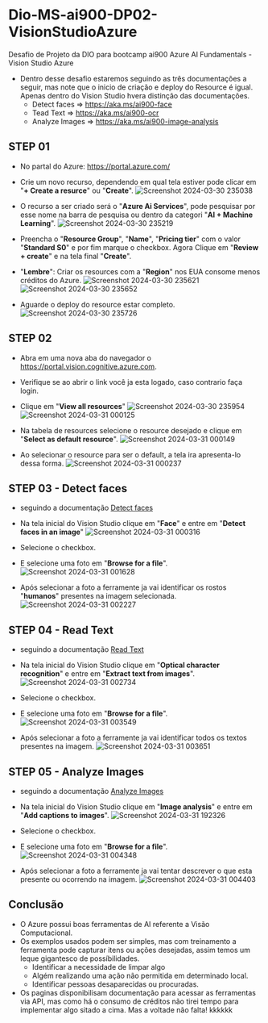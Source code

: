 # Dio-MS-ai900-DP02-VisionStudioAzure
Desafio de Projeto da DIO para bootcamp ai900 Azure AI Fundamentals - Vision Studio Azure
- Dentro desse desafio estaremos seguindo as três documentações a seguir, mas note que o inicio de criação e deploy do Resource é igual. Apenas dentro do Vision Studio hvera distinção das documentações.
  - Detect faces => https://aka.ms/ai900-face
  - Tead Text => https://aka.ms/ai900-ocr
  - Analyze Images => https://aka.ms/ai900-image-analysis

## STEP 01
- No partal do Azure: https://portal.azure.com/ 
- Crie um novo recurso, dependendo em qual tela estiver pode clicar em "**+ Create a resurce**" ou "**Create**".
![Screenshot 2024-03-30 235038](https://github.com/c23b/Dio-MS-ai900-DP02-VisionStudioAzure/assets/12342627/2749b252-76fa-4fa4-8e78-a859e3e4b8dd)

- O recurso a ser criado será o "**Azure Ai Services**", pode pesquisar por esse nome na barra de pesquisa ou dentro da categori "**AI + Machine Learning**".
![Screenshot 2024-03-30 235219](https://github.com/c23b/Dio-MS-ai900-DP02-VisionStudioAzure/assets/12342627/9069ea44-4fb7-412d-9098-a2dce652285a)

- Preencha o "**Resource Group**", "**Name**", "**Pricing tier**" com o valor "**Standard S0**" e por fim marque o checkbox. Agora Clique em "**Review + create**" e na tela final "**Create**".
- "**Lembre**": Criar os resources com a "**Region**" nos EUA consome menos créditos do Azure.
![Screenshot 2024-03-30 235621](https://github.com/c23b/Dio-MS-ai900-DP02-VisionStudioAzure/assets/12342627/01b7c6fa-08af-4d55-af8a-fc64297cb4e2)
![Screenshot 2024-03-30 235652](https://github.com/c23b/Dio-MS-ai900-DP02-VisionStudioAzure/assets/12342627/ebf9ba6b-73ba-4f35-a60f-298242f74e47)

- Aguarde o deploy do resource estar completo.
![Screenshot 2024-03-30 235726](https://github.com/c23b/Dio-MS-ai900-DP02-VisionStudioAzure/assets/12342627/ca1e35e1-2a93-4064-b698-71f439149830)

## STEP 02
- Abra em uma nova aba do navegador o https://portal.vision.cognitive.azure.com.
- Verifique se ao abrir o link você ja esta logado, caso contrario faça login.
- Clique em "**View all resources**"
![Screenshot 2024-03-30 235954](https://github.com/c23b/Dio-MS-ai900-DP02-VisionStudioAzure/assets/12342627/aa67debb-4943-43b2-8ffc-d819a5df19a9)
![Screenshot 2024-03-31 000125](https://github.com/c23b/Dio-MS-ai900-DP02-VisionStudioAzure/assets/12342627/bf3e8231-a21c-446e-ae55-09cd5c05b264)

- Na tabela de resources selecione o resource desejado e clique em "**Select as default resource**".
![Screenshot 2024-03-31 000149](https://github.com/c23b/Dio-MS-ai900-DP02-VisionStudioAzure/assets/12342627/6ffa5476-87ee-4cc6-8a33-8c31dba054fa)

- Ao selecionar o resource para ser o default, a tela ira apresenta-lo dessa forma.
![Screenshot 2024-03-31 000237](https://github.com/c23b/Dio-MS-ai900-DP02-VisionStudioAzure/assets/12342627/04a1d930-7820-48e9-b85c-8300027b58a7)

## STEP 03 -  Detect faces
- seguindo a documentação [Detect faces](https://aka.ms/ai900-face) 
- Na tela inicial do Vision Studio clique em "**Face**" e entre em "**Detect faces in an image**"
![Screenshot 2024-03-31 000316](https://github.com/c23b/Dio-MS-ai900-DP02-VisionStudioAzure/assets/12342627/93d9f420-d9c8-471c-b816-acfaec9609bf)

- Selecione o checkbox.
- E selecione uma foto  em "**Browse for a file**".
![Screenshot 2024-03-31 001628](https://github.com/c23b/Dio-MS-ai900-DP02-VisionStudioAzure/assets/12342627/9f46e59f-1c50-44fd-a6cd-3991c2d949a0)

- Após selecionar a foto a ferramente ja vai identificar os rostos "**humanos**" presentes na imagem selecionada.
![Screenshot 2024-03-31 002227](https://github.com/c23b/Dio-MS-ai900-DP02-VisionStudioAzure/assets/12342627/bef0703a-29d1-4126-a40a-cc77444892be)

## STEP 04 - Read Text
- seguindo a documentação [Read Text](https://aka.ms/ai900-ocr)
- Na tela inicial do Vision Studio clique em "**Optical character recognition**" e entre em "**Extract text from images**".
![Screenshot 2024-03-31 002734](https://github.com/c23b/Dio-MS-ai900-DP02-VisionStudioAzure/assets/12342627/4e97db28-fd3a-4d12-9d92-8859c738f2b1)

- Selecione o checkbox.
- E selecione uma foto  em "**Browse for a file**".
![Screenshot 2024-03-31 003549](https://github.com/c23b/Dio-MS-ai900-DP02-VisionStudioAzure/assets/12342627/b7e32e75-16c2-4062-96fa-c7d1bfe281f7)

- Após selecionar a foto a ferramente ja vai identificar todos os textos presentes na imagem.
![Screenshot 2024-03-31 003651](https://github.com/c23b/Dio-MS-ai900-DP02-VisionStudioAzure/assets/12342627/a24b7328-374a-4675-b111-772cd7b25dab)

## STEP 05 - Analyze Images
- seguindo a documentação [Analyze Images](https://aka.ms/ai900-image-analysis)
- Na tela inicial do Vision Studio clique em "**Image analysis**" e entre em "**Add captions to images**".
![Screenshot 2024-03-31 192326](https://github.com/c23b/Dio-MS-ai900-DP02-VisionStudioAzure/assets/12342627/b48e8239-8f91-4c71-b250-bc5c43a26478)

- Selecione o checkbox.
- E selecione uma foto  em "**Browse for a file**".
![Screenshot 2024-03-31 004348](https://github.com/c23b/Dio-MS-ai900-DP02-VisionStudioAzure/assets/12342627/d78675be-23c6-4b54-a030-c8199878b290)

- Após selecionar a foto a ferramente ja vai tentar descrever o que esta presente ou ocorrendo na imagem.
![Screenshot 2024-03-31 004403](https://github.com/c23b/Dio-MS-ai900-DP02-VisionStudioAzure/assets/12342627/88c42583-52b7-4cbf-ad93-365fb33abb06)

## Conclusão
- O Azure possui boas ferramentas de AI referente a Visão Computacional.
- Os exemplos usados podem ser simples, mas com treinamento a ferramenta pode capturar itens ou ações desejadas, assim temos um leque gigantesco de possíbilidades.
  - Identificar a necessidade de limpar algo
  - Algém realizando uma ação não permitida em determinado local.
  - Identificar pessoas desaparecidas ou procuradas.
- Os paginas disponibilisam documentação para acessar as ferramentas via API, mas como há o consumo de créditos não tirei tempo para implementar algo sitado a cima. Mas a voltade não falta! kkkkkk
